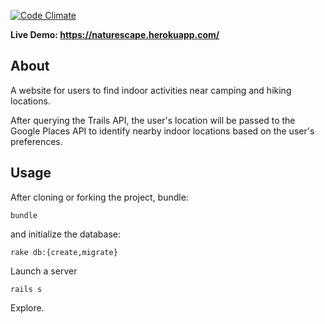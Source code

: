 [![Code Climate](https://codeclimate.com/github/Automatic365/naturescape/badges/gpa.svg)](https://codeclimate.com/github/Automatic365/naturescape)

**Live Demo: https://naturescape.herokuapp.com/**

## About
A website for users to find indoor activities near camping and hiking locations.

After querying the Trails API, the user's location will be passed to the Google Places API to identify nearby indoor locations based on the user's preferences. 

## Usage
After cloning or forking the project, bundle:
```
bundle
```
and initialize the database:
```
rake db:{create,migrate}
```

Launch a server
```
rails s
```
Explore.

